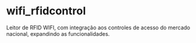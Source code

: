 # wifi_rfidcontrol
Leitor de RFID WIFI, com integração aos controles de acesso do mercado nacional, expandindo as funcionalidades.

